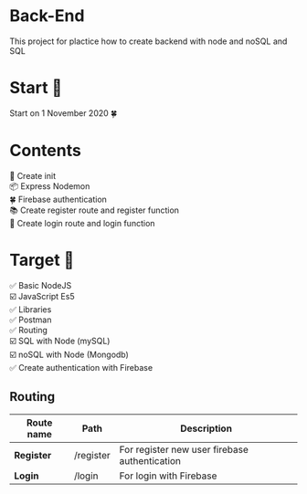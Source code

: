 # Back-End

This project for plactice how to create backend with node and noSQL and SQL

# Start 🚀

Start on 1 November 2020 🍀

# Contents

🚀 Create init<br/>
📦 Express Nodemon<br/>
🍀 Firebase authentication<br/>
📚 Create register route and register function<br/>
🔐 Create login route and login function<br/>

# Target 🎯

✅ Basic NodeJS<br/>
☑️ JavaScript Es5<br/>
✅ Libraries<br/>
✅ Postman<br/>
✅ Routing<br/>
☑️ SQL with Node (mySQL)<br/>
☑️ noSQL with Node (Mongodb)<br/>
✅ Create authentication with Firebase

## Routing

| Route name   | Path      | Description                                   |
| ------------ | --------- | --------------------------------------------- |
| **Register** | /register | For register new user firebase authentication |
| **Login**    | /login    | For login with Firebase                       |
